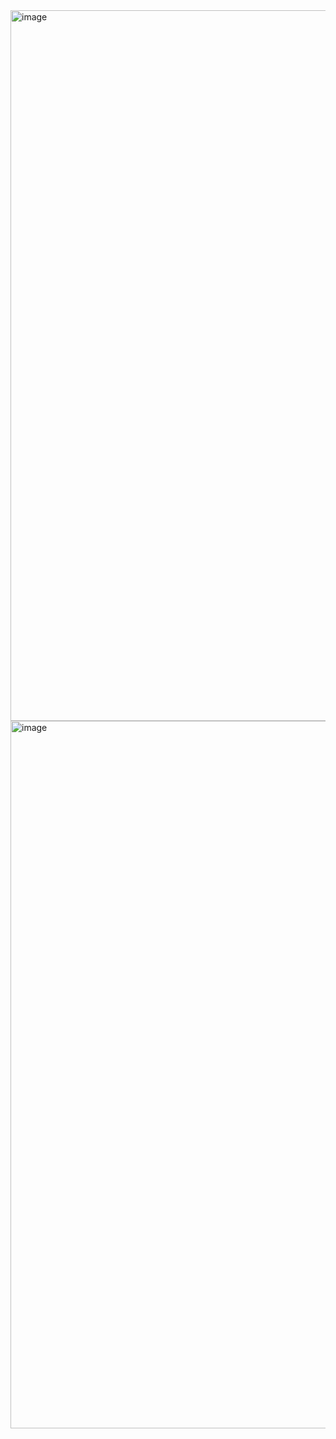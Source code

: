 <img width="1137" alt="image" src="https://github.com/user-attachments/assets/e5a8b529-a718-49f2-bb5c-11033d5ea7d2">

<img width="1132" alt="image" src="https://github.com/user-attachments/assets/be199abd-c7ac-4500-9251-0674c10a80a0">
